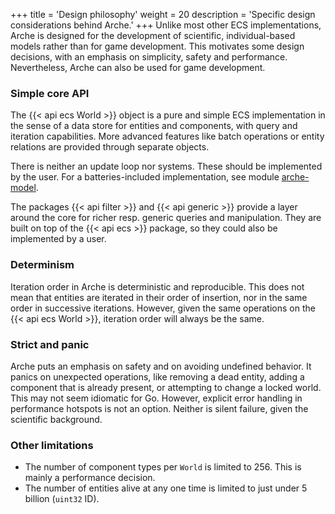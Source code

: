 +++
title = 'Design philosophy'
weight = 20
description = 'Specific design considerations behind Arche.'
+++
Unlike most other ECS implementations, Arche is designed for the development of scientific,
individual-based models rather than for game development.
This motivates some design decisions, with an emphasis on simplicity, safety and performance.
Nevertheless, Arche can also be used for game development.

### Simple core API

The {{< api ecs World >}} object is a pure and simple ECS implementation in the sense of a data store
for entities and components, with query and iteration capabilities.
More advanced features like batch operations or entity relations are provided through separate objects.

There is neither an update loop nor systems.
These should be implemented by the user.
For a batteries-included implementation, see module [arche-model](https://github.com/mlange-42/arche-model).

The packages {{< api filter >}} and {{< api generic >}}
provide a layer around the core for richer resp. generic queries and manipulation.
They are built on top of the {{< api ecs >}} package, so they could also be implemented by a user.

### Determinism

Iteration order in Arche is deterministic and reproducible.
This does not mean that entities are iterated in their order of insertion, nor in the same order in successive iterations.
However, given the same operations on the {{< api ecs World >}}, iteration order will always be the same.

### Strict and panic

Arche puts an emphasis on safety and on avoiding undefined behavior.
It panics on unexpected operations, like removing a dead entity,
adding a component that is already present, or attempting to change a locked world.
This may not seem idiomatic for Go.
However, explicit error handling in performance hotspots is not an option.
Neither is silent failure, given the scientific background.

### Other limitations

* The number of component types per `World` is limited to 256. This is mainly a performance decision.
* The number of entities alive at any one time is limited to just under 5 billion (`uint32` ID).
